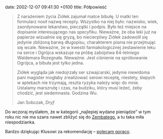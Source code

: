 date: 2002-12-07 09:41:30 +0100
title: Półpowieść

> Z narażeniem życia Ziółek zajumał matce bibułę. U matki ten formularz nosił nazwę recepty. Wszystko na niej było: nazwisko, wiek, zaordynowane lekarstwo, pieczątki i podpis. Było też miejsce na dopisanie interesującego nas specyfiku. Nieważne, że oba leki już na papierze wizualnie się gryzą, bo niecierpliwy Ziółek zadowolił się jedynie zbliżoną barwą długopisu, charakterem pisma nie przejmując się wcale. Nieważne, że w kwestii farmakologicznej zestawienie leku na serce i Ogrójca wskazuje na próbę zabójstwa 64-letniego Waldemara Rozegnała. Nieważne. Jest ciśnienie na spróbowanie Ogrójca, a bibuła jest tylko jedna.
>
> Ziółek wygląda jak niedojrzały ser szwajcarski, jedynie niewidoma pani magister mogłaby zrealizować serowi receptę, niestety, ślepych w aptekach nie trzymają, reszta ryzyka należy więc do mnie. Ustalamy marszrutę i czas, na budziku, który musi leżeć, żeby chodzić, jest siedemnasta. Godzina Wu.
>
> Jan Sobczak, <cite>Dryf</cite>

Do wczoraj myślałem, że w kategorii „najlepiej wydane pieniądze” w tym roku nic nie ma szans nawet zbliżyć się do [Zembatego](1020712372 'wycinek „Alleluja!”'), a tu taka miła niespodzianka.

Bardzo dziękując Klusowi za rekomendację – [polecam gorąco](http://www.merlin.com.pl/sklep/sklep/strona.towar?oferta=115866 '„Dryf” w Merlinie').
